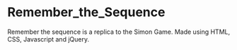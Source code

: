 # Remember_the_Sequence
Remember the sequence is a replica to the Simon Game. Made using HTML, CSS, Javascript and jQuery.
